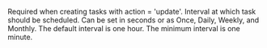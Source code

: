 Required when creating tasks with action = 'update'. Interval at which task should be scheduled.
Can be set in seconds or as Once, Daily, Weekly, and Monthly. The default interval is one hour. The
minimum interval is one minute.
